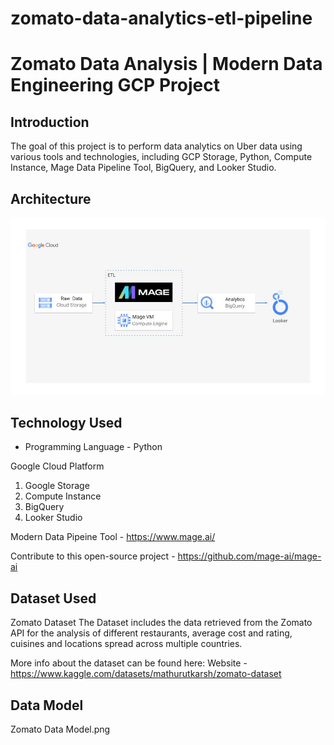 # zomato-data-analytics-etl-pipeline


# Zomato Data Analysis | Modern Data Engineering GCP Project

## Introduction

The goal of this project is to perform data analytics on Uber data using various tools and technologies, including GCP Storage, Python, Compute Instance, Mage Data Pipeline Tool, BigQuery, and Looker Studio.

## Architecture 
<img src="architecture.jpg">

## Technology Used
- Programming Language - Python

Google Cloud Platform
1. Google Storage
2. Compute Instance 
3. BigQuery
4. Looker Studio

Modern Data Pipeine Tool - https://www.mage.ai/

Contribute to this open-source project - https://github.com/mage-ai/mage-ai


## Dataset Used
Zomato Dataset
The Dataset includes the data retrieved from the Zomato API for the analysis of different restaurants, average cost and rating, cuisines and locations spread across multiple countries.

More info about the dataset can be found here:
Website - https://www.kaggle.com/datasets/mathurutkarsh/zomato-dataset

## Data Model
Zomato Data Model.png

